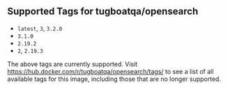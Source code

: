 ## Supported Tags for tugboatqa/opensearch

* `latest`, `3`, `3.2.0`
* `3.1.0`
* `2.19.2`
* `2`, `2.19.3`

The above tags are currently supported. Visit https://hub.docker.com/r/tugboatqa/opensearch/tags/ to see a list of all available tags for this image, including those that are no longer supported.
